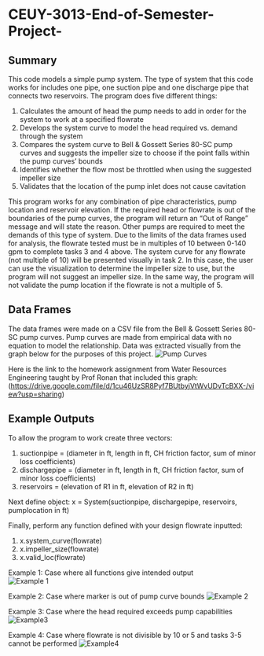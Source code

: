 # CEUY-3013-End-of-Semester-Project-
## **Summary**
This code models a simple pump system. The type of system that this code works for includes one pipe, one suction pipe and one discharge pipe that connects two reservoirs. The program does five different things:
1. Calculates the amount of head the pump needs to add in order for the system to work at a specified flowrate
2. Develops the system curve to model the head required vs. demand through the system
3. Compares the system curve to Bell & Gossett Series 80-SC pump curves and suggests the impeller size to choose if the point falls within the pump curves’ bounds
4. Identifies whether the flow most be throttled when using the suggested impeller size
5. Validates that the location of the pump inlet does not cause cavitation

This program works for any combination of pipe characteristics, pump location and reservoir elevation. If the required head or flowrate is out of the boundaries of the pump curves, the program will return an “Out of Range” message and will state the reason. Other pumps are required to meet the demands of this type of system. Due to the limits of the data frames used for analysis, the flowrate tested must be in multiples of 10 between 0-140 gpm to complete tasks 3 and 4 above. The system curve for any flowrate (not multiple of 10) will be presented visually in task 2. In this case, the user can use the visualization to determine the impeller size to use, but the program will not suggest an impeller size. In the same way, the program will not validate the pump location if the flowrate is not a multiple of 5.
## **Data Frames**
The data frames were made on a CSV file from the Bell & Gossett Series 80-SC pump curves. Pump curves are made from empirical data with no equation to model the relationship. Data was extracted visually from the graph below for the purposes of this project.
![Pump Curves](https://user-images.githubusercontent.com/73856285/102037691-82455200-3d93-11eb-8811-99317776246d.PNG)

Here is the link to the homework assignment from Water Resources Engineering taught by Prof Ronan that included this graph: (https://drive.google.com/file/d/1cu46UzSR8Pyf7BUtbyjVtWvUDvTcBXX-/view?usp=sharing)
## **Example Outputs**
To allow the program to work create three vectors:
1. suctionpipe = (diameter in ft, length in ft, CH friction factor, sum of minor loss coefficients)
2. dischargepipe = (diameter in ft, length in ft, CH friction factor, sum of minor loss coefficients)
3. reservoirs = (elevation of R1 in ft, elevation of R2 in ft)
 
Next define object:
x = System(suctionpipe, dischargepipe, reservoirs, pumplocation in ft)
 
Finally, perform any function defined with your design flowrate inputted:
1. x.system_curve(flowrate)
2. x.impeller_size(flowrate)
3. x.valid_loc(flowrate)

Example 1:
Case where all functions give intended output  
![Example 1](https://user-images.githubusercontent.com/73856285/102037927-07c90200-3d94-11eb-9045-4d686ed26e4d.PNG)

Example 2:
Case where marker is out of pump curve bounds
![Example 2](https://user-images.githubusercontent.com/73856285/102037939-0c8db600-3d94-11eb-8279-668c729fb857.PNG)
 
Example 3:
Case where the head required exceeds pump capabilities
![Example3](https://user-images.githubusercontent.com/73856285/102037946-11526a00-3d94-11eb-84de-a8fd81db50a8.PNG)
 
Example 4:
Case where flowrate is not divisible by 10 or 5 and tasks 3-5 cannot be performed
![Example4](https://user-images.githubusercontent.com/73856285/102037969-20d1b300-3d94-11eb-8475-1af5bf3f3025.PNG)

